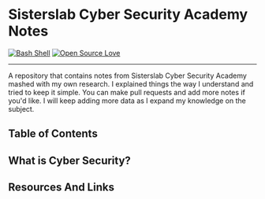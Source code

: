 # Sisterslab Cyber Security Academy Notes

[![Bash Shell](https://badges.frapsoft.com/bash/v1/bash.png?v=103)](https://github.com/ellerbrock/open-source-badges/)
[![Open Source Love](https://badges.frapsoft.com/os/v2/open-source.svg?v=103)](https://github.com/ellerbrock/open-source-badges/)

<hr/>
A repository that contains notes from Sisterslab Cyber Security Academy mashed with my own research. I explained things the way I understand and tried to keep it simple. You can make pull requests and add more notes if you'd like. I will keep adding more data as I expand my knowledge on the subject. 
<br>


## Table of Contents


## What is Cyber Security?


## Resources And Links
